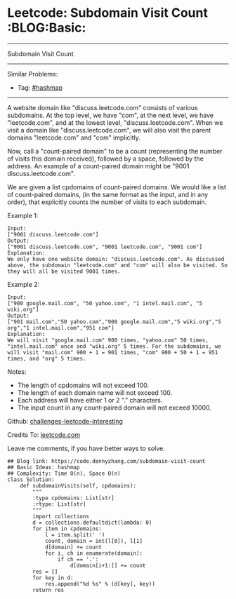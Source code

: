 # Leetcode: Subdomain Visit Count     :BLOG:Basic:


---

Subdomain Visit Count  

---

Similar Problems:  
-   Tag: [#hashmap](https://code.dennyzhang.com/tag/hashmap)

---

A website domain like "discuss.leetcode.com" consists of various subdomains. At the top level, we have "com", at the next level, we have "leetcode.com", and at the lowest level, "discuss.leetcode.com". When we visit a domain like "discuss.leetcode.com", we will also visit the parent domains "leetcode.com" and "com" implicitly.  

Now, call a "count-paired domain" to be a count (representing the number of visits this domain received), followed by a space, followed by the address. An example of a count-paired domain might be "9001 discuss.leetcode.com".  

We are given a list cpdomains of count-paired domains. We would like a list of count-paired domains, (in the same format as the input, and in any order), that explicitly counts the number of visits to each subdomain.  

Example 1:  

    Input: 
    ["9001 discuss.leetcode.com"]
    Output: 
    ["9001 discuss.leetcode.com", "9001 leetcode.com", "9001 com"]
    Explanation: 
    We only have one website domain: "discuss.leetcode.com". As discussed above, the subdomain "leetcode.com" and "com" will also be visited. So they will all be visited 9001 times.

Example 2:  

    Input: 
    ["900 google.mail.com", "50 yahoo.com", "1 intel.mail.com", "5 wiki.org"]
    Output: 
    ["901 mail.com","50 yahoo.com","900 google.mail.com","5 wiki.org","5 org","1 intel.mail.com","951 com"]
    Explanation: 
    We will visit "google.mail.com" 900 times, "yahoo.com" 50 times, "intel.mail.com" once and "wiki.org" 5 times. For the subdomains, we will visit "mail.com" 900 + 1 = 901 times, "com" 900 + 50 + 1 = 951 times, and "org" 5 times.

Notes:  

-   The length of cpdomains will not exceed 100.
-   The length of each domain name will not exceed 100.
-   Each address will have either 1 or 2 "." characters.
-   The input count in any count-paired domain will not exceed 10000.

Github: [challenges-leetcode-interesting](https://github.com/DennyZhang/challenges-leetcode-interesting/tree/master/subdomain-visit-count)  

Credits To: [leetcode.com](https://leetcode.com/problems/subdomain-visit-count/description/)  

Leave me comments, if you have better ways to solve.  

    ## Blog link: https://code.dennyzhang.com/subdomain-visit-count
    ## Basic Ideas: hashmap
    ## Complexity: Time O(n), Space O(n)
    class Solution:
        def subdomainVisits(self, cpdomains):
            """
            :type cpdomains: List[str]
            :rtype: List[str]
            """
            import collections
            d = collections.defaultdict(lambda: 0)
            for item in cpdomains:
                l = item.split(' ')
                count, domain = int(l[0]), l[1]
                d[domain] += count
                for i, ch in enumerate(domain):
                    if ch == '.':
                        d[domain[i+1:]] += count
            res = []
            for key in d:
                res.append("%d %s" % (d[key], key))
            return res